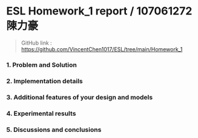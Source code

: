 # ESL Homework_1 report / 107061272 陳力豪
> GitHub link : https://github.com/VincentChen1017/ESL/tree/main/Homework_1
### 1. Problem and Solution

### 2. Implementation details

### 3. Additional features of your design and models

### 4. Experimental results

### 5. Discussions and conclusions

